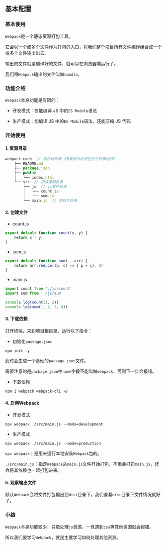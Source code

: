 
## 基本配置

### 基本使用

`Webpack`是一个静态资源打包工具。

它会以一个或多个文件作为打包的入口，将我们整个项目所有文件编译组合成一个或多个文件输出出去。

输出的文件就是编译好的文件，就可以在浏览器端运行了。

我们将`Webpack`输出的文件叫做`bundle`。

### 功能介绍

`Webpack`本身功能是有限的：

* 开发模式：仅能编译 JS 中的`ES Module`语法

* 生产模式：能编译 JS 中的`ES Module`语法，还能压缩 JS 代码

### 开始使用

#### 1. 资源目录

```js
webpack_code  // 项目根目录（所有指令必须在这个目录运行）
    ├── README.md
    ├── package.json
    ├── public
    │   └── index.html
    └── src  // 项目源码目录
        ├── js  // js文件目录
        │   ├── count.js
        │   └── sum.js
        └── main.js  // 项目主目录
```

#### 2. 创建文件

* count.js

```js
export default function count(x, y) {
    return x - y;
}
```

* sum.js

```js
export default function sum(...arr) {
    return arr.reduce((p, c) => { p + c}, 0)
}
```

* main.js

```js
import count from './js/count'
import sum from './js/sum'

console.log(count(1, 2))
console.log(sum(1, 2, 3, 4))
```

#### 3. 下载依赖

打开终端，来到项目根目录，运行以下指令：

* 初始化`package.json`

```
npm init -y
```

此时会生成一个基础的`package.json`文件。

需要注意的是`package.json`中`name`字段不能叫做`webpack`，否则下一步会报错。

* 下载依赖

```
npm i webpack webpack-cli -D
```

#### 4. 启用Webpack

* 开发模式

```
npx webpack ./src/main.js --mode=development
```

* 生产模式

```
npx webpack ./src/main.js --mode=production
```

`npx webpack`：是用来运行本地安装`Webpack`包的。

`./src/main.js`：指定`Webpack`从`main.js`文件开始打包，不但会打包`main.js`，还会将其依赖也一起打包进来。

#### 5. 观察输出文件

默认`Webpack`会将文件打包输出到`dist`目录下，我们查看`dist`目录下文件情况就好了。

### 小结

`Webpack`本身功能较少，只能处理`js`资源，一旦遇到`css`等其他资源就会报错。

所以我们要学习`Webpack`，就是主要学习如何处理其他资源。